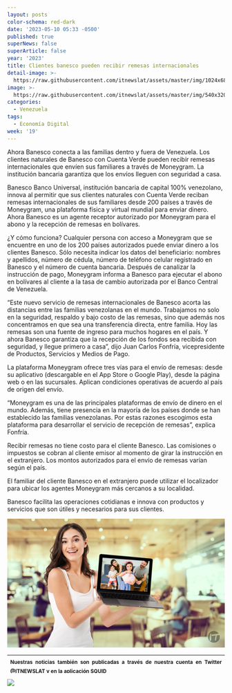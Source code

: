 ```yaml
---
layout: posts
color-schema: red-dark
date: '2023-05-10 05:33 -0500'
published: true
superNews: false
superArticle: false
year: '2023'
title: Clientes banesco pueden recibir remesas internacionales
detail-image: >-
  https://raw.githubusercontent.com/itnewslat/assets/master/img/1024x680/cliente-banesco-g.jpg
image: >-
  https://raw.githubusercontent.com/itnewslat/assets/master/img/540x320/cliente-banesco-p.jpg
categories:
  - Venezuela
tags:
  - Economía Digital
week: '19'
---
```

Ahora Banesco conecta a las familias dentro y fuera de Venezuela. Los clientes naturales de Banesco con Cuenta Verde pueden recibir remesas internacionales que envíen sus familiares a través de Moneygram. La institución bancaria garantiza que los envíos lleguen con seguridad a casa. 

Banesco Banco Universal, institución bancaria de capital 100% venezolano, innova al permitir que sus clientes naturales con Cuenta Verde reciban remesas internacionales de sus familiares desde 200 países a través de Moneygram, una plataforma física y virtual mundial para enviar dinero. Ahora Banesco es un agente receptor autorizado por Moneygram para el abono y la recepción de remesas en bolívares. 

¿Y cómo funciona? Cualquier persona con acceso a Moneygram que se encuentre en uno de los 200 países autorizados puede enviar dinero a los clientes Banesco. Sólo necesita indicar los datos del beneficiario: nombres y apellidos, número de cédula, número de teléfono celular registrado en Banesco y el número de cuenta bancaria. Después de canalizar la instrucción de pago, Moneygram informa a Banesco para ejecutar el abono en bolívares al cliente a la tasa de cambio autorizada por el Banco Central de Venezuela. 

“Este nuevo servicio de remesas internacionales de Banesco acorta las distancias entre las familias venezolanas en el mundo. Trabajamos no solo en la seguridad, respaldo y bajo costo de las remesas, sino que además nos concentramos en que sea una transferencia directa, entre familia. Hoy las remesas son una fuente de ingreso para muchos hogares en el país. Y ahora Banesco  garantiza que la recepción de los fondos sea recibida con seguridad, y llegue primero a casa”, dijo Juan Carlos Fonfría, vicepresidente de Productos, Servicios y Medios de Pago. 

La plataforma Moneygram ofrece tres vías para el envío de remesas: desde su aplicativo (descargable en el App Store o Google Play), desde la página web o en las sucursales. Aplican condiciones operativas de acuerdo al país de origen del envío.

“Moneygram es una de las principales plataformas de envío de dinero en el mundo. Además, tiene presencia en la mayoría de los países donde se han establecido las familias venezolanas. Por estas razones escogimos esta plataforma para desarrollar el servicio de recepción de remesas”, explica Fonfría. 

Recibir remesas no tiene costo para el cliente Banesco. Las comisiones o impuestos se cobran al cliente emisor al momento de girar la instrucción en el extranjero. Los montos autorizados para el envío de remesas varían según el país.

El familiar del cliente Banesco en el extranjero puede utilizar el localizador para ubicar los agentes Moneygram más cercanos a su localidad. 

Banesco facilita las operaciones cotidianas e innova con productos y servicios que son útiles y necesarios para sus clientes. 

![](https://raw.githubusercontent.com/itnewslat/assets/master/img/540x320/cliente-banesco-p.jpg)

<table style="height: 42px;" width="569">
<tbody>
<tr>
<td style="text-align: justify;"><sub><strong>Nuestras noticias también son publicadas a través de nuestra cuenta en Twitter <a href="https://twitter.com/itnewslat?lang=es">@ITNEWSLAT</a> y en la aplicación <a href="https://squidapp.co/en/">SQUID</a></strong></sub></td>
</tr>
</tbody>
</table>
<img src="https://tracker.metricool.com/c3po.jpg?hash=56f88a41e39ab42c063cc51676587a04"/>